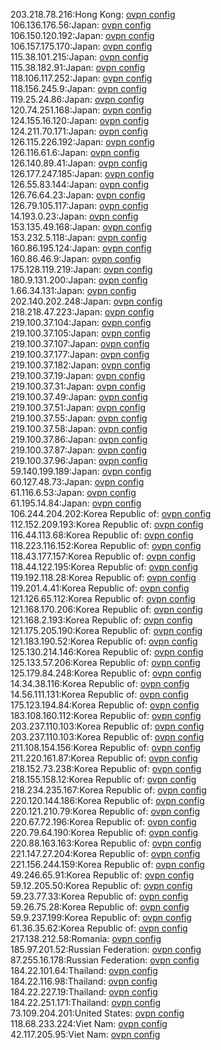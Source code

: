 203.218.78.216:Hong Kong: [ovpn config](vpn/203_218_78_216.ovpn)  
106.136.176.56:Japan: [ovpn config](vpn/106_136_176_56.ovpn)  
106.150.120.192:Japan: [ovpn config](vpn/106_150_120_192.ovpn)  
106.157.175.170:Japan: [ovpn config](vpn/106_157_175_170.ovpn)  
115.38.101.215:Japan: [ovpn config](vpn/115_38_101_215.ovpn)  
115.38.182.91:Japan: [ovpn config](vpn/115_38_182_91.ovpn)  
118.106.117.252:Japan: [ovpn config](vpn/118_106_117_252.ovpn)  
118.156.245.9:Japan: [ovpn config](vpn/118_156_245_9.ovpn)  
119.25.24.86:Japan: [ovpn config](vpn/119_25_24_86.ovpn)  
120.74.251.168:Japan: [ovpn config](vpn/120_74_251_168.ovpn)  
124.155.16.120:Japan: [ovpn config](vpn/124_155_16_120.ovpn)  
124.211.70.171:Japan: [ovpn config](vpn/124_211_70_171.ovpn)  
126.115.226.192:Japan: [ovpn config](vpn/126_115_226_192.ovpn)  
126.116.61.6:Japan: [ovpn config](vpn/126_116_61_6.ovpn)  
126.140.89.41:Japan: [ovpn config](vpn/126_140_89_41.ovpn)  
126.177.247.185:Japan: [ovpn config](vpn/126_177_247_185.ovpn)  
126.55.83.144:Japan: [ovpn config](vpn/126_55_83_144.ovpn)  
126.76.64.23:Japan: [ovpn config](vpn/126_76_64_23.ovpn)  
126.79.105.117:Japan: [ovpn config](vpn/126_79_105_117.ovpn)  
14.193.0.23:Japan: [ovpn config](vpn/14_193_0_23.ovpn)  
153.135.49.168:Japan: [ovpn config](vpn/153_135_49_168.ovpn)  
153.232.5.118:Japan: [ovpn config](vpn/153_232_5_118.ovpn)  
160.86.195.124:Japan: [ovpn config](vpn/160_86_195_124.ovpn)  
160.86.46.9:Japan: [ovpn config](vpn/160_86_46_9.ovpn)  
175.128.119.219:Japan: [ovpn config](vpn/175_128_119_219.ovpn)  
180.9.131.200:Japan: [ovpn config](vpn/180_9_131_200.ovpn)  
1.66.34.131:Japan: [ovpn config](vpn/1_66_34_131.ovpn)  
202.140.202.248:Japan: [ovpn config](vpn/202_140_202_248.ovpn)  
218.218.47.223:Japan: [ovpn config](vpn/218_218_47_223.ovpn)  
219.100.37.104:Japan: [ovpn config](vpn/219_100_37_104.ovpn)  
219.100.37.105:Japan: [ovpn config](vpn/219_100_37_105.ovpn)  
219.100.37.107:Japan: [ovpn config](vpn/219_100_37_107.ovpn)  
219.100.37.177:Japan: [ovpn config](vpn/219_100_37_177.ovpn)  
219.100.37.182:Japan: [ovpn config](vpn/219_100_37_182.ovpn)  
219.100.37.19:Japan: [ovpn config](vpn/219_100_37_19.ovpn)  
219.100.37.31:Japan: [ovpn config](vpn/219_100_37_31.ovpn)  
219.100.37.49:Japan: [ovpn config](vpn/219_100_37_49.ovpn)  
219.100.37.51:Japan: [ovpn config](vpn/219_100_37_51.ovpn)  
219.100.37.55:Japan: [ovpn config](vpn/219_100_37_55.ovpn)  
219.100.37.58:Japan: [ovpn config](vpn/219_100_37_58.ovpn)  
219.100.37.86:Japan: [ovpn config](vpn/219_100_37_86.ovpn)  
219.100.37.87:Japan: [ovpn config](vpn/219_100_37_87.ovpn)  
219.100.37.96:Japan: [ovpn config](vpn/219_100_37_96.ovpn)  
59.140.199.189:Japan: [ovpn config](vpn/59_140_199_189.ovpn)  
60.127.48.73:Japan: [ovpn config](vpn/60_127_48_73.ovpn)  
61.116.6.53:Japan: [ovpn config](vpn/61_116_6_53.ovpn)  
61.195.14.84:Japan: [ovpn config](vpn/61_195_14_84.ovpn)  
106.244.204.202:Korea Republic of: [ovpn config](vpn/106_244_204_202.ovpn)  
112.152.209.193:Korea Republic of: [ovpn config](vpn/112_152_209_193.ovpn)  
116.44.113.68:Korea Republic of: [ovpn config](vpn/116_44_113_68.ovpn)  
118.223.116.152:Korea Republic of: [ovpn config](vpn/118_223_116_152.ovpn)  
118.43.177.157:Korea Republic of: [ovpn config](vpn/118_43_177_157.ovpn)  
118.44.122.195:Korea Republic of: [ovpn config](vpn/118_44_122_195.ovpn)  
119.192.118.28:Korea Republic of: [ovpn config](vpn/119_192_118_28.ovpn)  
119.201.4.41:Korea Republic of: [ovpn config](vpn/119_201_4_41.ovpn)  
121.126.65.112:Korea Republic of: [ovpn config](vpn/121_126_65_112.ovpn)  
121.168.170.206:Korea Republic of: [ovpn config](vpn/121_168_170_206.ovpn)  
121.168.2.193:Korea Republic of: [ovpn config](vpn/121_168_2_193.ovpn)  
121.175.205.190:Korea Republic of: [ovpn config](vpn/121_175_205_190.ovpn)  
121.183.190.52:Korea Republic of: [ovpn config](vpn/121_183_190_52.ovpn)  
125.130.214.146:Korea Republic of: [ovpn config](vpn/125_130_214_146.ovpn)  
125.133.57.206:Korea Republic of: [ovpn config](vpn/125_133_57_206.ovpn)  
125.179.84.248:Korea Republic of: [ovpn config](vpn/125_179_84_248.ovpn)  
14.34.38.116:Korea Republic of: [ovpn config](vpn/14_34_38_116.ovpn)  
14.56.111.131:Korea Republic of: [ovpn config](vpn/14_56_111_131.ovpn)  
175.123.194.84:Korea Republic of: [ovpn config](vpn/175_123_194_84.ovpn)  
183.108.160.112:Korea Republic of: [ovpn config](vpn/183_108_160_112.ovpn)  
203.237.110.103:Korea Republic of: [ovpn config](vpn/203_237_110_103.ovpn)  
203.237.110.103:Korea Republic of: [ovpn config](vpn/203_237_110_103.ovpn)  
211.108.154.156:Korea Republic of: [ovpn config](vpn/211_108_154_156.ovpn)  
211.220.161.87:Korea Republic of: [ovpn config](vpn/211_220_161_87.ovpn)  
218.152.73.238:Korea Republic of: [ovpn config](vpn/218_152_73_238.ovpn)  
218.155.158.12:Korea Republic of: [ovpn config](vpn/218_155_158_12.ovpn)  
218.234.235.167:Korea Republic of: [ovpn config](vpn/218_234_235_167.ovpn)  
220.120.144.186:Korea Republic of: [ovpn config](vpn/220_120_144_186.ovpn)  
220.121.210.79:Korea Republic of: [ovpn config](vpn/220_121_210_79.ovpn)  
220.67.72.196:Korea Republic of: [ovpn config](vpn/220_67_72_196.ovpn)  
220.79.64.190:Korea Republic of: [ovpn config](vpn/220_79_64_190.ovpn)  
220.88.163.163:Korea Republic of: [ovpn config](vpn/220_88_163_163.ovpn)  
221.147.27.204:Korea Republic of: [ovpn config](vpn/221_147_27_204.ovpn)  
221.156.244.159:Korea Republic of: [ovpn config](vpn/221_156_244_159.ovpn)  
49.246.65.91:Korea Republic of: [ovpn config](vpn/49_246_65_91.ovpn)  
59.12.205.50:Korea Republic of: [ovpn config](vpn/59_12_205_50.ovpn)  
59.23.77.33:Korea Republic of: [ovpn config](vpn/59_23_77_33.ovpn)  
59.26.75.28:Korea Republic of: [ovpn config](vpn/59_26_75_28.ovpn)  
59.9.237.199:Korea Republic of: [ovpn config](vpn/59_9_237_199.ovpn)  
61.36.35.62:Korea Republic of: [ovpn config](vpn/61_36_35_62.ovpn)  
217.138.212.58:Romania: [ovpn config](vpn/217_138_212_58.ovpn)  
185.97.201.52:Russian Federation: [ovpn config](vpn/185_97_201_52.ovpn)  
87.255.16.178:Russian Federation: [ovpn config](vpn/87_255_16_178.ovpn)  
184.22.101.64:Thailand: [ovpn config](vpn/184_22_101_64.ovpn)  
184.22.116.98:Thailand: [ovpn config](vpn/184_22_116_98.ovpn)  
184.22.227.19:Thailand: [ovpn config](vpn/184_22_227_19.ovpn)  
184.22.251.171:Thailand: [ovpn config](vpn/184_22_251_171.ovpn)  
73.109.204.201:United States: [ovpn config](vpn/73_109_204_201.ovpn)  
118.68.233.224:Viet Nam: [ovpn config](vpn/118_68_233_224.ovpn)  
42.117.205.95:Viet Nam: [ovpn config](vpn/42_117_205_95.ovpn)  
